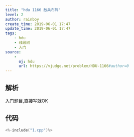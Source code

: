 ```yaml
---
title: "hdu 1166 敌兵布阵"
level: 2
author: rainboy
create_time: 2019-06-01 17:47
update_time: 2019-06-01 17:47
tags:
    - hdu
    - 线段树
    - 入门
source:
    - 
      oj: hdu
      url: https://vjudge.net/problem/HDU-1166#author=0
---
```


## 解析


入门题目,直接写就OK

## 代码

```c
<%-include("1.cpp")%>
```

